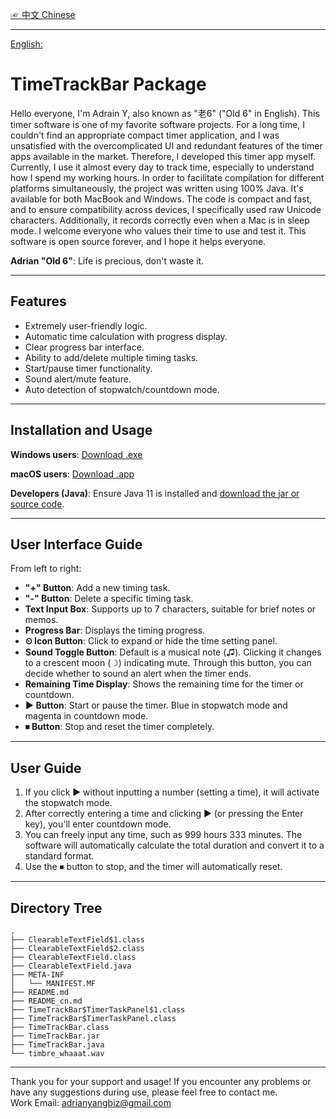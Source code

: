 [☞ 中文 Chinese](README_cn.md)

---

[English:](README.md)

# TimeTrackBar Package

Hello everyone, I'm Adrain Y, also known as "老6" ("Old 6" in English). This timer software is one of my favorite software projects. For a long time, I couldn't find an appropriate compact timer application, and I was unsatisfied with the overcomplicated UI and redundant features of the timer apps available in the market. Therefore, I developed this timer app myself. Currently, I use it almost every day to track time, especially to understand how I spend my working hours. In order to facilitate compilation for different platforms simultaneously, the project was written using 100% Java. It's available for both MacBook and Windows. The code is compact and fast, and to ensure compatibility across devices, I specifically used raw Unicode characters. Additionally, it records correctly even when a Mac is in sleep mode. I welcome everyone who values their time to use and test it. This software is open source forever, and I hope it helps everyone.

**Adrian "Old 6"**: Life is precious, don't waste it.

---

## Features

- Extremely user-friendly logic.
- Automatic time calculation with progress display.
- Clear progress bar interface.
- Ability to add/delete multiple timing tasks.
- Start/pause timer functionality.
- Sound alert/mute feature.
- Auto detection of stopwatch/countdown mode.

---

## Installation and Usage

**Windows users**: [Download .exe]()  

**macOS users**: [Download .app]()  

**Developers (Java)**: Ensure Java 11 is installed and [download the jar or source code](https://raw.githubusercontent.com/aynorway/timetrackbar/master/Jar/TimeTrackBar.jar).

---

## User Interface Guide

From left to right:

- **"+" Button**: Add a new timing task.
- **"-" Button**: Delete a specific timing task.
- **Text Input Box**: Supports up to 7 characters, suitable for brief notes or memos.
- **Progress Bar**: Displays the timing progress.
- **⏲ Icon Button**: Click to expand or hide the time setting panel.
- **Sound Toggle Button**: Default is a musical note (♫). Clicking it changes to a crescent moon (☽) indicating mute. Through this button, you can decide whether to sound an alert when the timer ends.
- **Remaining Time Display**: Shows the remaining time for the timer or countdown.
- **▶ Button**: Start or pause the timer. Blue in stopwatch mode and magenta in countdown mode.
- **⏹ Button**: Stop and reset the timer completely.

---

## User Guide 

1. If you click ▶ without inputting a number (setting a time), it will activate the stopwatch mode.
2. After correctly entering a time and clicking ▶ (or pressing the Enter key), you'll enter countdown mode.
3. You can freely input any time, such as 999 hours 333 minutes. The software will automatically calculate the total duration and convert it to a standard format.
4. Use the ⏹ button to stop, and the timer will automatically reset.

---

## Directory Tree 

```
.
├── ClearableTextField$1.class
├── ClearableTextField$2.class
├── ClearableTextField.class
├── ClearableTextField.java
├── META-INF
│   └── MANIFEST.MF
├── README.md
├── README_cn.md
├── TimeTrackBar$TimerTaskPanel$1.class
├── TimeTrackBar$TimerTaskPanel.class
├── TimeTrackBar.class
├── TimeTrackBar.jar
├── TimeTrackBar.java
└── timbre_whaaat.wav
```

---

Thank you for your support and usage! If you encounter any problems or have any suggestions during use, please feel free to contact me.  
Work Email: adrianyangbiz@gmail.com